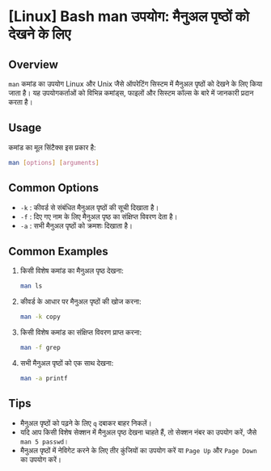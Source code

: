 # [Linux] Bash man उपयोग: मैनुअल पृष्ठों को देखने के लिए

## Overview
`man` कमांड का उपयोग Linux और Unix जैसे ऑपरेटिंग सिस्टम में मैनुअल पृष्ठों को देखने के लिए किया जाता है। यह उपयोगकर्ताओं को विभिन्न कमांड्स, फाइलों और सिस्टम कॉल्स के बारे में जानकारी प्रदान करता है।

## Usage
कमांड का मूल सिंटैक्स इस प्रकार है:
```bash
man [options] [arguments]
```

## Common Options
- `-k` : कीवर्ड से संबंधित मैनुअल पृष्ठों की सूची दिखाता है।
- `-f` : दिए गए नाम के लिए मैनुअल पृष्ठ का संक्षिप्त विवरण देता है।
- `-a` : सभी मैनुअल पृष्ठों को क्रमशः दिखाता है।

## Common Examples
1. किसी विशेष कमांड का मैनुअल पृष्ठ देखना:
   ```bash
   man ls
   ```

2. कीवर्ड के आधार पर मैनुअल पृष्ठों की खोज करना:
   ```bash
   man -k copy
   ```

3. किसी विशेष कमांड का संक्षिप्त विवरण प्राप्त करना:
   ```bash
   man -f grep
   ```

4. सभी मैनुअल पृष्ठों को एक साथ देखना:
   ```bash
   man -a printf
   ```

## Tips
- मैनुअल पृष्ठों को पढ़ने के लिए `q` दबाकर बाहर निकलें।
- यदि आप किसी विशेष सेक्शन में मैनुअल पृष्ठ देखना चाहते हैं, तो सेक्शन नंबर का उपयोग करें, जैसे `man 5 passwd`।
- मैनुअल पृष्ठों में नेविगेट करने के लिए तीर कुंजियों का उपयोग करें या `Page Up` और `Page Down` का उपयोग करें।